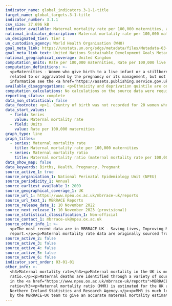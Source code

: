 ```yaml
---
indicator_name: global_indicators.3-1-1-title
target_name: global_targets.3-1-title
indicator_number: 3.1.1
csv_size: 27.696 kB
indicator_available: Maternal mortality rate per 100,000 maternities, and maternal mortality ratio.
national_indicator_description: Maternal mortality rate per 100,000 maternities is the recommended series for UK data. Maternal mortality ratio is included as internationally comparable data. Maternal mortality ratio uses number of live births as the denominator.
un_designated_tier: Tier I
un_custodian_agency: World Health Organisation (WHO)
goal_meta_link: https://unstats.un.org/sdgs/metadata/files/Metadata-03-01-01.pdf
goal_meta_link_text: United Nations Sustainable Development Goals Metadata (PDF 325 KB)
national_geographical_coverage: United Kingdom
computation_units: Rate per 100,000 maternities, Rate per 100,000 live births
computation_definitions: >-
  <p>Maternities - Women who give birth to a live infant or a stillborn infant at 24 weeks or greater gestation</p><p>Maternal death - The death of a woman while pregnant or within 42 days of the end of pregnancy, irrespective of the duration and the site of the pregnancy, from any cause
  related to or aggravated by the pregnancy or its management, but not from accidental or incidental causes.  </p><p>Deprivation quintile - Deprivation is measured using the Index of Multiple Deprivation (IMD). This is the official measure of relative deprivation in England. For more
  information see the <a href='https://assets.publishing.service.gov.uk/government/uploads/system/uploads/attachment_data/file/835115/IoD2019_Statistical_Release.pdf'>The English Indices of Deprivation (PDF, 2.18MB)</a>.</p>
available_disaggregations: <p>Ethnicity and deprivation quintile are only available when England is selected.</p><p>Further data on frequency of maternal mortality by other characteristics are available in the source data. Maternal mortality rate per 100,000 maternities is also available for specific country of birth for some countries, and can be found in table 2.12 in the source data.</p>
computation_calculations: No calculations on the source data were required.
reporting_status: complete
data_non_statistical: false
data_footnote: <p>1. Country of birth was not recorded for 20 women who died.
data_start_values:
  - field: Series
    value: Maternal mortality rate
  - field: Units
    value: Rate per 100,000 maternities
graph_type: line
graph_titles:
  - series: Maternal mortality rate
    title: Maternal mortality rate per 100,000 maternities
  - series: Maternal mortality ratio
    title: Maternal mortality ratio (maternal mortality rate per 100,000 live births)
data_show_map: false
data_keywords: Births, Health, Pregnancy, Pregnant
source_active_1: true
source_organisation_1: National Perinatal Epidemiology Unit (NPEU)
source_periodicity_1: Annual
source_earliest_available_1: 2009
source_geographical_coverage_1: UK
source_url_1: https://www.npeu.ox.ac.uk/mbrrace-uk/reports
source_url_text_1: MBRRACE Reports
source_release_date_1: 10 November 2022
source_next_release_1: 10 November 2023 (provisional)
source_statistical_classification_1: Non-official
source_contact_1: mbrrace-uk@npeu.ox.ac.uk
source_other_info_1: >-
  <p>The most recent data are in MBRRACE-UK - Saving Lives, Improving Mothers' Care 2021 - Lessons learned to inform maternity care from the UK and Ireland Confidential Enquiries in Maternal Death and Morbidity 2018–20.</p><p>Quality and methodology information are available in the
  report.</p><p>Maternal mortality rate data are originally sourced from the Office for National Statistics, General Register Office for Scotland, and Northern Ireland Statistics and Research Agency.</p>
source_active_2: false
source_active_3: false
source_active_4: false
source_active_5: false
source_active_6: false
indicator_sort_order: 03-01-01
other_info: >-
  <h3>Maternal mortality rate</h3><p>Maternal mortality in the UK is measured as a rate per 100,000 maternities, rather than as a ratio per 100,000 live births. Maternal mortality rate provides a closer approximation of the risk associated with pregnancy than maternal mortality
  ratio.</p><p>Maternal deaths are identified through a variety of sources by the MBRRACE-UK collaboration at the NPEU, University of Oxford. Further details of ascertainment methods, additional disaggregations, details of causes of death and recommendations for improving care can be found
  in the <a href="https://www.npeu.ox.ac.uk/mbrrace-uk/reports">MBRRACE-UK Saving Lives, Improving Mothers’ Care</a> report. The report includes confidence intervals (a measure of reliability) and analysis, including statistical significance of the data.</p><h3>Maternal mortality
  ratio</h3><p>Maternal mortality ratio (MMR) is estimated for the UK using routinely reported data. It is included as a series here for international comparability only. The data for MMR is originally sourced from Office for National Statistics, General Register Office for Scotland, and
  Northern Ireland Statistics and Research Agency.</p><p>MMR is much lower (about half) than the actual rates as identified through the UK CEMD, which uses multiple sources of death identification. This emphasises the importance of the additional case identification and checking undertaken
  by the MBRRACE-UK team to give an accurate maternal mortality estimate.</p><p> Data follows the UN specification for this indicator. This indicator has been identified in collaboration with topic experts.
---
```

